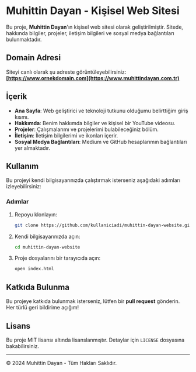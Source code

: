 # Muhittin Dayan - Kişisel Web Sitesi

Bu proje, **Muhittin Dayan**'ın kişisel web sitesi olarak geliştirilmiştir. Sitede, hakkında bilgiler, projeler, iletişim bilgileri ve sosyal medya bağlantıları bulunmaktadır.

## Domain Adresi

Siteyi canlı olarak şu adreste görüntüleyebilirsiniz:  
**[https://www.ornekdomain.com](https://www.muhittindayan.com.tr)**

## İçerik

- **Ana Sayfa**: Web geliştirici ve teknoloji tutkunu olduğumu belirttiğim giriş kısmı.
- **Hakkımda**: Benim hakkımda bilgiler ve kişisel bir YouTube videosu.
- **Projeler**: Çalışmalarımı ve projelerimi bulabileceğiniz bölüm.
- **İletişim**: İletişim bilgilerimi ve ikonları içerir.
- **Sosyal Medya Bağlantıları**: Medium ve GitHub hesaplarımın bağlantıları yer almaktadır.

## Kullanım

Bu projeyi kendi bilgisayarınızda çalıştırmak isterseniz aşağıdaki adımları izleyebilirsiniz:

### Adımlar

1. Repoyu klonlayın:
    ```bash
    git clone https://github.com/kullaniciadi/muhittin-dayan-website.git
    ```

2. Kendi bilgisayarınızda açın:
    ```bash
    cd muhittin-dayan-website
    ```

3. Proje dosyalarını bir tarayıcıda açın:
    ```bash
    open index.html
    ```

## Katkıda Bulunma

Bu projeye katkıda bulunmak isterseniz, lütfen bir **pull request** gönderin. Her türlü geri bildirime açığım!

## Lisans

Bu proje MIT lisansı altında lisanslanmıştır. Detaylar için `LICENSE` dosyasına bakabilirsiniz.

---

© 2024 Muhittin Dayan - Tüm Hakları Saklıdır.
